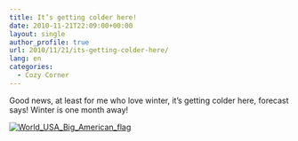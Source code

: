 ```yaml
---
title: It’s getting colder here!
date: 2010-11-21T22:09:00+00:00
layout: single
author_profile: true
url: 2010/11/21/its-getting-colder-here/
lang: en
categories: 
  - Cozy Corner
---
```

Good news, at least for me who love winter, it’s getting colder here, forecast says! Winter is one month away!

[![World_USA_Big_American_flag](/images/2010/11/World_USA_Big_American_flag.jpg)](/images/2010/11/World_USA_Big_American_flag.jpg)